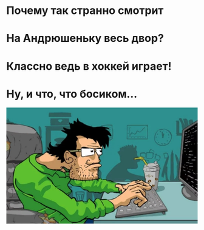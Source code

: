 # Почему так странно смотрит
# На Андрюшеньку весь двор?
# Классно ведь в хоккей играет!
# Ну, и что, что босиком…

![it](/img/it-2.jpg)

